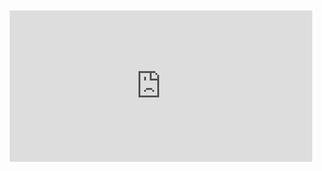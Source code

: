 <div style="position:relative;padding-bottom:48%; margin:10px">
    <iframe src="https://www.youtube.com/embed/S2xbCmqItY8?start=0" frameborder="0" allow="accelerometer; autoplay; encrypted-media; gyroscope; picture-in-picture" allowfullscreen 
    	style="position:absolute;width:100%;height:100%;"></iframe>
</div>

